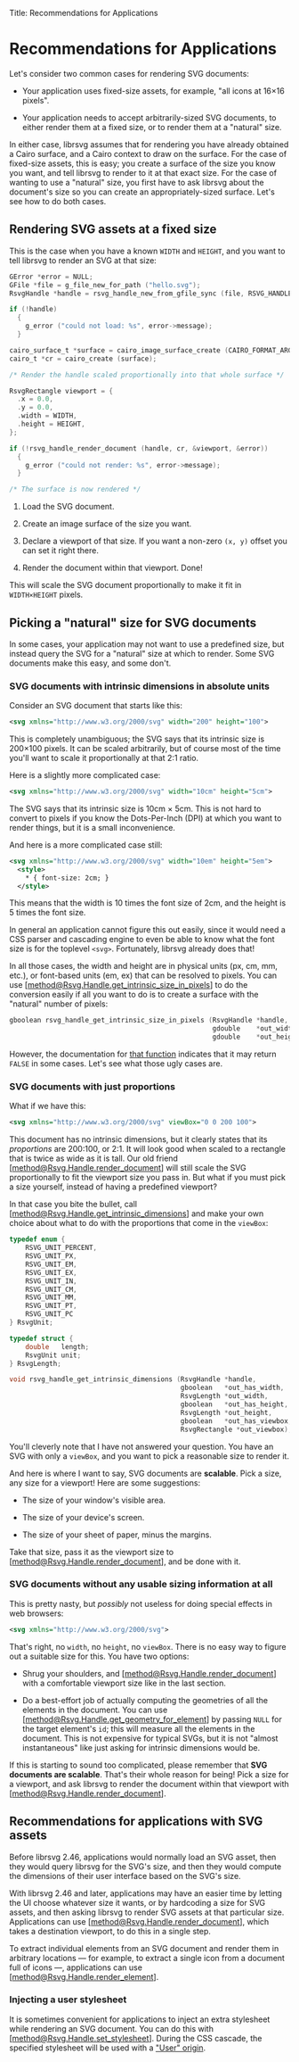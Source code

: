 Title: Recommendations for Applications

# Recommendations for Applications

Let's consider two common cases for rendering SVG documents:

* Your application uses fixed-size assets, for example, "all icons at
  16×16 pixels".

* Your application needs to accept arbitrarily-sized SVG documents, to
  either render them at a fixed size, or to render them at a "natural"
  size.

In either case, librsvg assumes that for rendering you have already
obtained a Cairo surface, and a Cairo context to draw on the surface.
For the case of fixed-size assets, this is easy; you create a surface
of the size you know you want, and tell librsvg to render to it at
that exact size.  For the case of wanting to use a "natural" size, you
first have to ask librsvg about the document's size so you can create
an appropriately-sized surface.  Let's see how to do both cases.

## Rendering SVG assets at a fixed size

This is the case when you have a known `WIDTH` and `HEIGHT`, and you
want to tell librsvg to render an SVG at that size:

```c
GError *error = NULL;
GFile *file = g_file_new_for_path ("hello.svg");
RsvgHandle *handle = rsvg_handle_new_from_gfile_sync (file, RSVG_HANDLE_FLAGS_NONE, NULL, &error);    /* 1 */

if (!handle)
  {
    g_error ("could not load: %s", error->message);
  }

cairo_surface_t *surface = cairo_image_surface_create (CAIRO_FORMAT_ARGB32, WIDTH, HEIGHT);           /* 2 */
cairo_t *cr = cairo_create (surface);

/* Render the handle scaled proportionally into that whole surface */

RsvgRectangle viewport = {                                                                            /* 3 */
  .x = 0.0,
  .y = 0.0,
  .width = WIDTH,
  .height = HEIGHT,
};

if (!rsvg_handle_render_document (handle, cr, &viewport, &error))                                     /* 4 */
  {
    g_error ("could not render: %s", error->message);
  }

/* The surface is now rendered */
```

1. Load the SVG document.

2. Create an image surface of the size you want.

3. Declare a viewport of that size.  If you want a non-zero `(x, y)`
   offset you can set it right there.

4. Render the document within that viewport.  Done!

This will scale the SVG document proportionally to make it fit in
`WIDTH×HEIGHT` pixels.

## Picking a "natural" size for SVG documents

In some cases, your application may not want to use a predefined size,
but instead query the SVG for a "natural" size at which to render.  Some
SVG documents make this easy, and some don't.

### SVG documents with intrinsic dimensions in absolute units

Consider an SVG document that starts like this:

```xml
<svg xmlns="http://www.w3.org/2000/svg" width="200" height="100">
```

This is completely unambiguous; the SVG says that its intrinsic size
is 200×100 pixels.  It can be scaled arbitrarily, but of course most
of the time you'll want to scale it proportionally at that 2:1 ratio.

Here is a slightly more complicated case:

```xml
<svg xmlns="http://www.w3.org/2000/svg" width="10cm" height="5cm">
```

The SVG says that its intrinsic size is 10cm × 5cm.  This is not hard
to convert to pixels if you know the Dots-Per-Inch (DPI) at which you
want to render things, but it is a small inconvenience.

And here is a more complicated case still:

```xml
<svg xmlns="http://www.w3.org/2000/svg" width="10em" height="5em">
  <style>
    * { font-size: 2cm; }
  </style>
```

This means that the width is 10 times the font size of 2cm, and the
height is 5 times the font size.

In general an application cannot figure this out easily, since it
would need a CSS parser and cascading engine to even be able to know
what the font size is for the toplevel `<svg>`.  Fortunately, librsvg
already does that!

In all those cases, the width and height are in physical units (px,
cm, mm, etc.), or font-based units (em, ex) that can be resolved to
pixels.  You can use [method@Rsvg.Handle.get_intrinsic_size_in_pixels]
to do the conversion easily if all you want to do is to create a
surface with the "natural" number of pixels:

```c
gboolean rsvg_handle_get_intrinsic_size_in_pixels (RsvgHandle *handle,
                                                   gdouble    *out_width,
                                                   gdouble    *out_height);
```

However, the documentation for [that
function](method.Handle.get_intrinsic_size_in_pixels.html) indicates
that it may return `FALSE` in some cases.  Let's see what those ugly
cases are.

### SVG documents with just proportions

What if we have this:

```xml
<svg xmlns="http://www.w3.org/2000/svg" viewBox="0 0 200 100">
```

This document has no intrinsic dimensions, but it clearly states that
its *proportions* are 200:100, or 2:1.  It will look good when scaled
to a rectangle that is twice as wide as it is tall.  Our old friend
[method@Rsvg.Handle.render_document] will still scale the SVG
proportionally to fit the viewport size you pass in.  But what if you
must pick a size yourself, instead of having a predefined viewport?

In that case you bite the bullet, call
[method@Rsvg.Handle.get_intrinsic_dimensions] and make your own choice
about what to do with the proportions that come in the `viewBox`:

```c
typedef enum {
    RSVG_UNIT_PERCENT,
    RSVG_UNIT_PX,
    RSVG_UNIT_EM,
    RSVG_UNIT_EX,
    RSVG_UNIT_IN,
    RSVG_UNIT_CM,
    RSVG_UNIT_MM,
    RSVG_UNIT_PT,
    RSVG_UNIT_PC
} RsvgUnit;

typedef struct {
    double   length;
    RsvgUnit unit;
} RsvgLength;

void rsvg_handle_get_intrinsic_dimensions (RsvgHandle *handle,
                                           gboolean   *out_has_width,
                                           RsvgLength *out_width,
                                           gboolean   *out_has_height,
                                           RsvgLength *out_height,
                                           gboolean   *out_has_viewbox,
                                           RsvgRectangle *out_viewbox);
```

You'll cleverly note that I have not answered your question.  You have
an SVG with only a `viewBox`, and you want to pick a reasonable size
to render it.

And here is where I want to say, SVG documents are **scalable**.  Pick
a size, any size for a viewport!  Here are some suggestions:

* The size of your window's visible area.

* The size of your device's screen.

* The size of your sheet of paper, minus the margins.

Take that size, pass it as the viewport size to
[method@Rsvg.Handle.render_document], and be done with it.

### SVG documents without any usable sizing information at all

This is pretty nasty, but *possibly* not useless for doing special
effects in web browsers:

```xml
<svg xmlns="http://www.w3.org/2000/svg">
```

That's right, no `width`, no `height`, no `viewBox`.  There is no easy
way to figure out a suitable size for this.  You have two options:

* Shrug your shoulders, and [method@Rsvg.Handle.render_document] with
  a comfortable viewport size like in the last section.

* Do a best-effort job of actually computing the geometries of all the
  elements in the document.  You can use
  [method@Rsvg.Handle.get_geometry_for_element] by passing `NULL` for
  the target element's `id`; this will measure all the elements in the
  document.  This is not expensive for typical SVGs, but it is not
  "almost instantaneous" like just asking for intrinsic dimensions
  would be.

If this is starting to sound too complicated, please remember that
**SVG documents are scalable**.  That's their whole reason for being!
Pick a size for a viewport, and ask librsvg to render the document
within that viewport with [method@Rsvg.Handle.render_document].

## Recommendations for applications with SVG assets

Before librsvg 2.46, applications would normally load an SVG asset, then
they would query librsvg for the SVG's size, and then they would
compute the dimensions of their user interface based on the SVG's size.

With librsvg 2.46 and later, applications may have an easier time by
letting the UI choose whatever size it wants, or by hardcoding a size
for SVG assets, and then asking librsvg to render SVG assets at that
particular size. Applications can use [method@Rsvg.Handle.render_document],
which takes a destination viewport, to do this in a single step.

To extract individual elements from an SVG document and render them in
arbitrary locations — for example, to extract a single icon from a
document full of icons —, applications can use
[method@Rsvg.Handle.render_element].

### Injecting a user stylesheet

It is sometimes convenient for applications to inject an extra
stylesheet while rendering an SVG document. You can do this with
[method@Rsvg.Handle.set_stylesheet]. During the CSS cascade, the specified
stylesheet will be used with a ["User"
origin](https://drafts.csswg.org/css-cascade-3/#cascading-origins).

